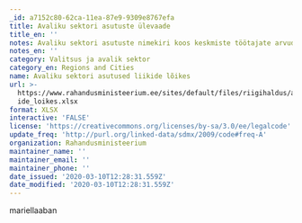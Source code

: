 ```yaml
---
_id: a7152c80-62ca-11ea-87e9-9309e8767efa
title: Avaliku sektori asutuste ülevaade
title_en: ''
notes: Avaliku sektori asutuste nimekiri koos keskmiste töötajate arvudega
notes_en: ''
category: Valitsus ja avalik sektor
category_en: Regions and Cities
name: Avaliku sektori asutused liikide lõikes
url: >-
  https://www.rahandusministeerium.ee/sites/default/files/riigihaldus/avaliku_sektori_asutused_asutuse_liik
  ide_loikes.xlsx
format: XLSX
interactive: 'FALSE'
license: 'https://creativecommons.org/licenses/by-sa/3.0/ee/legalcode'
update_freq: 'http://purl.org/linked-data/sdmx/2009/code#freq-A'
organization: Rahandusministeerium
maintainer_name: ''
maintainer_email: ''
maintainer_phone: ''
date_issued: '2020-03-10T12:28:31.559Z'
date_modified: '2020-03-10T12:28:31.559Z'
---
```

mariellaaban
